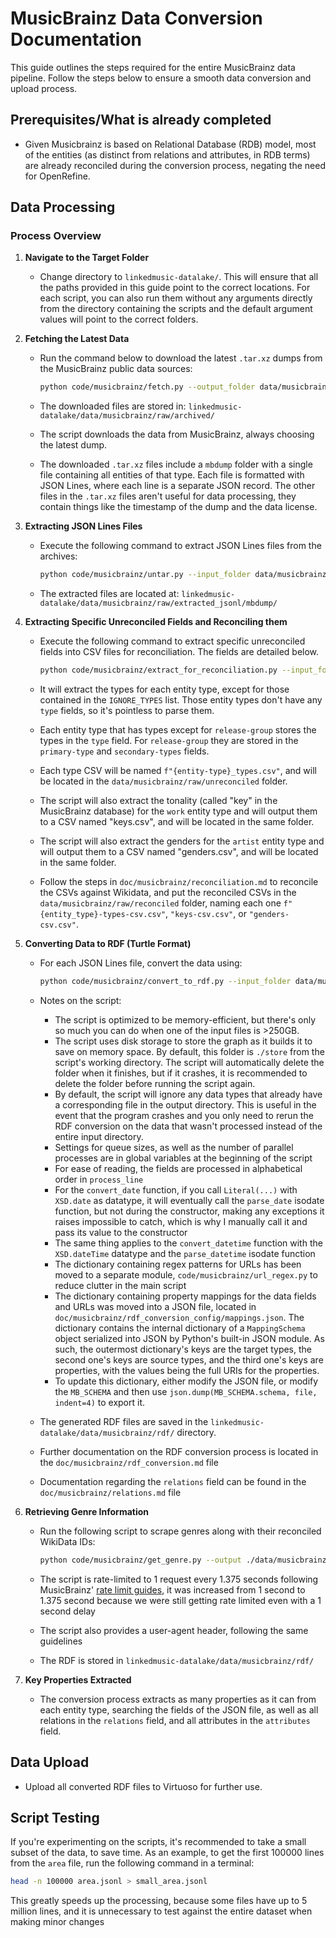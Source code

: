 # MusicBrainz Data Conversion Documentation

This guide outlines the steps required for the entire MusicBrainz data pipeline. Follow the steps below to ensure a smooth data conversion and upload process.

## Prerequisites/What is already completed

- Given Musicbrainz is based on Relational Database (RDB) model, most of the entities (as distinct from relations and attributes, in RDB terms) are already reconciled during the conversion process, negating the need for OpenRefine.

## Data Processing

### Process Overview

1. **Navigate to the Target Folder**
    - Change directory to `linkedmusic-datalake/`. This will ensure that all the paths provided in this guide point to the correct locations. For each script, you can also run them without any arguments directly from the directory containing the scripts and the default argument values will point to the correct folders.

2. **Fetching the Latest Data**
    - Run the command below to download the latest `.tar.xz` dumps from the MusicBrainz public data sources:

        ```bash
        python code/musicbrainz/fetch.py --output_folder data/musicbrainz/raw/archived
        ```

    - The downloaded files are stored in:
        `linkedmusic-datalake/data/musicbrainz/raw/archived/`
    - The script downloads the data from MusicBrainz, always choosing the latest dump.
    - The downloaded `.tar.xz` files include a `mbdump` folder with a single file containing all entities of that type. Each file is formatted with JSON Lines, where each line is a separate JSON record. The other files in the `.tar.xz` files aren't useful for data processing, they contain things like the timestamp of the dump and the data license.

3. **Extracting JSON Lines Files**
    - Execute the following command to extract JSON Lines files from the archives:

        ```bash
        python code/musicbrainz/untar.py --input_folder data/musicbrainz/raw/archived --output_folder data/musicbrainz/raw/extracted_jsonl
        ```

    - The extracted files are located at:
        `linkedmusic-datalake/data/musicbrainz/raw/extracted_jsonl/mbdump/`

4. **Extracting Specific Unreconciled Fields and Reconciling them**
    - Execute the following command to extract specific unreconciled fields into CSV files for reconciliation. The fields are detailed below.

        ```bash
        python code/musicbrainz/extract_for_reconciliation.py --input_folder data/musicbrainz/raw/extracted_jsonl/mbdump --output_folder data/musicbrainz/raw/unreconciled
        ```

    - It will extract the types for each entity type, except for those contained in the `IGNORE_TYPES` list. Those entity types don't have any `type` fields, so it's pointless to parse them.
    - Each entity type that has types except for `release-group` stores the types in the `type` field. For `release-group` they are stored in the `primary-type` and `secondary-types` fields.
    - Each type CSV will be named `f"{entity-type}_types.csv"`, and will be located in the `data/musicbrainz/raw/unreconciled` folder.
    - The script will also extract the tonality (called "key" in the MusicBrainz database) for the `work` entity type and will output them to a CSV named "keys.csv", and will be located in the same folder.
    - The script will also extract the genders for the `artist` entity type and will output them to a CSV named "genders.csv", and will be located in the same folder.
    - Follow the steps in `doc/musicbrainz/reconciliation.md` to reconcile the CSVs against Wikidata, and put the reconciled CSVs in the `data/musicbrainz/raw/reconciled` folder, naming each one `f"{entity_type}-types-csv.csv"`, `"keys-csv.csv"`, or `"genders-csv.csv"`.

5. **Converting Data to RDF (Turtle Format)**
    - For each JSON Lines file, convert the data using:

        ```bash
        python code/musicbrainz/convert_to_rdf.py --input_folder data/musicbrainz/raw/extracted_jsonl/mbdump/ --reconciled_folder data/musicbrainz/raw/reconciled --config_folder doc/musicbrainz/rdf_conversion_config --output_folder data/musicbrainz/rdf/
        ```

    - Notes on the script:
        - The script is optimized to be memory-efficient, but there's only so much you can do when one of the input files is >250GB.
        - The script uses disk storage to store the graph as it builds it to save on memory space. By default, this folder is `./store` from the script's working directory. The script will automatically delete the folder when it finishes, but if it crashes, it is recommended to delete the folder before running the script again.
        - By default, the script will ignore any data types that already have a corresponding file in the output directory. This is useful in the event that the program crashes and you only need to rerun the RDF conversion on the data that wasn't processed instead of the entire input directory.
        - Settings for queue sizes, as well as the number of parallel processes are in global variables at the beginning of the script
        - For ease of reading, the fields are processed in alphabetical order in `process_line`
        - For the `convert_date` function, if you call `Literal(...)` with `XSD.date` as datatype, it will eventually call the `parse_date` isodate function, but not during the constructor, making any exceptions it raises impossible to catch, which is why I manually call it and pass its value to the constructor
        - The same thing applies to the `convert_datetime` function with the `XSD.dateTime` datatype and the `parse_datetime` isodate function
        - The dictionary containing regex patterns for URLs has been moved to a separate module, `code/musicbrainz/url_regex.py` to reduce clutter in the main script
        - The dictionary containing property mappings for the data fields and URLs was moved into a JSON file, located in `doc/musicbrainz/rdf_conversion_config/mappings.json`. The dictionary contains the internal dictionary of a `MappingSchema` object serialized into JSON by Python's built-in JSON module. As such, the outermost dictionary's keys are the target types, the second one's keys are source types, and the third one's keys are properties, with the values being the full URIs for the properties.
        - To update this dictionary, either modify the JSON file, or modify the `MB_SCHEMA` and then use `json.dump(MB_SCHEMA.schema, file, indent=4)` to export it.
    - The generated RDF files are saved in the `linkedmusic-datalake/data/musicbrainz/rdf/` directory.
    - Further documentation on the RDF conversion process is located in the `doc/musicbrainz/rdf_conversion.md` file
    - Documentation regarding the `relations` field can be found in the `doc/musicbrainz/relations.md` file

6. **Retrieving Genre Information**
    - Run the following script to scrape genres along with their reconciled WikiData IDs:

        ```bash
        python code/musicbrainz/get_genre.py --output ./data/musicbrainz/rdf/
        ```

    - The script is rate-limited to 1 request every 1.375 seconds following MusicBrainz' [rate limit guides](https://musicbrainz.org/doc/MusicBrainz_API/Rate_Limiting#How_throttling_works), it was increased from 1 second to 1.375 second because we were still getting rate limited even with a 1 second delay
    - The script also provides a user-agent header, following the same guidelines
    - The RDF is stored in `linkedmusic-datalake/data/musicbrainz/rdf/`

7. **Key Properties Extracted**
    - The conversion process extracts as many properties as it can from each entity type, searching the fields of the JSON file, as well as all relations in the `relations` field, and all attributes in the `attributes` field.

## Data Upload

- Upload all converted RDF files to Virtuoso for further use.

## Script Testing

If you're experimenting on the scripts, it's recommended to take a small subset of the data, to save time. As an example, to get the first 100000 lines from the `area` file, run the following command in a terminal:

```bash
head -n 100000 area.jsonl > small_area.jsonl
```

This greatly speeds up the processing, because some files have up to 5 million lines, and it is unnecessary to test against the entire dataset when making minor changes
